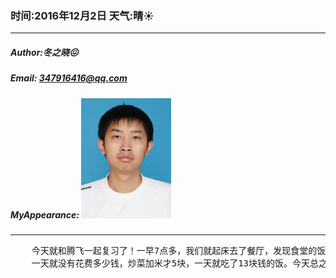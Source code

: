 ### 时间:2016年12月2日 天气:晴:sunny:
-----
#####   Author:冬之晓:confounded:
#####   Email: 347916416@qq.com
#####   MyAppearance: ![MyAppearance](../MyPicture.JPG "我的头像")
----------

<pre>
    今天就和腾飞一起复习了！一早7点多，我们就起床去了餐厅，发现食堂的饭真的非常划算，
    一天就没有花费多少钱，炒菜加米才5块，一天就吃了13块钱的饭。今天总之学了很多东西，以后继续！
</pre>